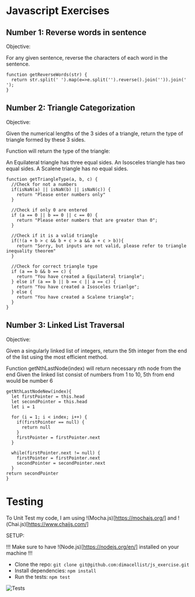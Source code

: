 # Javascript Exercises

## Number 1: Reverse words in sentence

Objective: 

For any given sentence, reverse the characters of each word in the sentence.

```
function getReverseWords(str) {
  return str.split(' ').map(e=>e.split('').reverse().join('')).join(' ');
}
```


## Number 2: Triangle Categorization

Objective:

Given the numerical lengths of the 3 sides of a triangle, return the type of triangle formed by these 3 sides.

Function will return the type of the triangle:

An Equilateral triangle has three equal sides.
An Isosceles triangle has two equal sides. 
A Scalene triangle has no equal sides.

```
function getTriangleType(a, b, c) {
  //Check for not a numbers 
  if(isNaN(a) || isNaN(b) || isNaN(c)) {
    return "Please enter numbers only"
  } 

  //Check if only 0 are entered
  if (a == 0 || b == 0 || c == 0) {
    return "Please enter numbers that are greater than 0";
  } 

  //Check if it is a valid triangle
  if(!(a + b > c && b + c > a && a + c > b)){
    return "Sorry, but inputs are not valid, please refer to triangle inequality theorem"
  }
  
  //Check for correct triangle type
  if (a == b && b == c) {
    return "You have created a Equilateral triangle";
  } else if (a == b || b == c || a == c) {
    return "You have created a Isosceles trianlge";
  } else {
    return "You have created a Scalene triangle";
  }
}
```

## Number 3: Linked List Traversal

Objective:

Given a singularly linked list of integers, return the 5th integer from the end of the list using the most efficient method. 

Function getNthLastNode(index) will return necessary nth node from the end
Given the linked list consist of numbers from 1 to 10, 5th from end would be number 6

```
getNthLastNodeNew(index){
  let firstPointer = this.head
  let secondPointer = this.head
  let i = 1

  for (i = 1; i < index; i++) {
    if(firstPointer == null) {
      return null
    }
    firstPointer = firstPointer.next
  }

  while(firstPointer.next != null) {
    firstPointer = firstPointer.next
    secondPointer = secondPointer.next
  }
return secondPointer
}
```

# Testing

To Unit Test my code, I am using !(Mocha.js)[https://mochajs.org/] and !(Chai.js)[https://www.chaijs.com/]

SETUP:

!!! Make sure to have !(Node.js)[https://nodejs.org/en/] installed on your machine !!!

- Clone the repo: `git clone git@github.com:dimacellist/js_exercise.git`
- Install dependencies: `npm install`
- Run the tests: `npm test`

![Tests](https://res.cloudinary.com/dksg2fojb/image/upload/v1568494382/Screenshot_2019-09-14_at_23.52.24_guqzpv.png)
